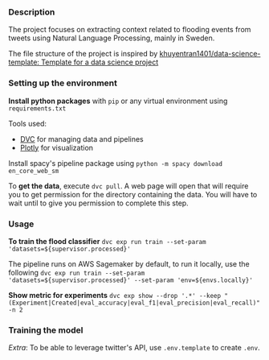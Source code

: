 ### Description

The project focuses on extracting context related to flooding events from tweets
using Natural Language Processing, mainly in Sweden.

The file structure of the project is inspired by [khuyentran1401/data-science-template: Template for a data science project](https://github.com/khuyentran1401/data-science-template)

### Setting up the environment

**Install python packages** with `pip` or any virtual environment using `requirements.txt`

Tools used:

- [DVC](https://dvc.org/) for managing data and pipelines
- [Plotly](https://plotly.com/dash/) for visualization

Install spacy's pipeline package using `python -m spacy download en_core_web_sm`

To **get the data**, execute `dvc pull`. A web page will open that will require you
to get permission for the directory containing the data. You will have to wait
until to give you permission to complete this step.

### Usage

**To train the flood classifier**
`dvc exp run train --set-param 'datasets=${supervisor.processed}'`

The pipeline runs on AWS Sagemaker by default, to run it locally, use the
following
`dvc exp run train --set-param 'datasets=${supervisor.processed}' --set-param 'env=${envs.locally}'`

**Show metric for experiments**
`dvc exp show --drop '.*' --keep "(Experiment|Created|eval_accuracy|eval_f1|eval_precision|eval_recall)" -n 2`

### Training the model

_Extra_:
To be able to leverage twitter's API, use `.env.template` to create `.env`.
